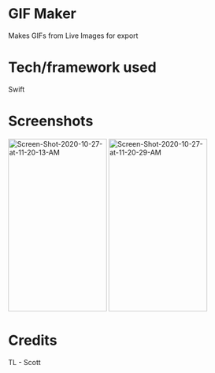 # GIF Maker 

Makes GIFs from Live Images for export

# Tech/framework used

Swift

# Screenshots
<img src="https://i.ibb.co/YpQvwgb/Screen-Shot-2020-10-27-at-11-20-13-AM.png" alt="Screen-Shot-2020-10-27-at-11-20-13-AM" width="200" height="350" border="0" >
<img src="https://i.ibb.co/q7RWfyH/Screen-Shot-2020-10-27-at-11-20-29-AM.png" alt="Screen-Shot-2020-10-27-at-11-20-29-AM" width="200" height="350" border="0">



# Credits

TL - Scott 


